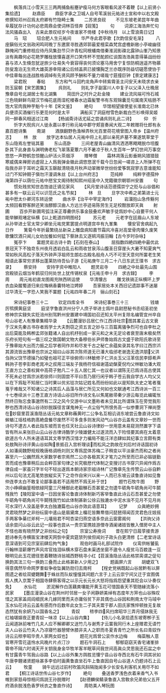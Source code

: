<!-- { "loadSidebar": true } -->
　　枫落呉江小雪天三三两两捕鱼船蹇驴瘦马何方客眼看风波不着鞭【以上前贤小集拾遗】
　　赵鼎臣
　　鼎臣字承之卫城人自号苇溪翁元祐进士宣和中以右文殿修撰知邓州召爲太府卿有竹隐畸士集
　　二苏贤良砚
　　不见东坡老弟昆年年曲阜履犹存计功何必悲周鼎会使词林百怪奔【砚笺】
　　句
　　词源江海浩奔忙句法风骚森出入　古来此景叹经岁今夜谁家不倚楼【中秋待月　以上雪浪斋日记】
　　马　玿
　　玿合肥人生元祐间
　　华严寺此君亭歌【次韵信安毛渐】
　　八座鎭俗光文翁政闲鸣珂晚丁东邀賔寻胜遇郊郭最爱檀栾森梵宫虚檐新敞小亭峻幽径静掩闲门重修枝应待丹凤集劲节只许青松同根蟠南借秦淮润影疎北露钟山峯乃知景淡有眞趣何必花艳罗雕栊放懐喜遂开口笑传杯不觉酡颜红谈围浩浩眞意得棊战纷纷喜与浓人生倏忽犹逆旅少壮易失今衰容得丧何须论塞马用舍宁复惊防桐逍遥齐物慕防叟澹泊无生师大雄英游幸陪诸公后倾盖夙已披懐胸芝兰亦既序防益切磋愿使协于中佳章每出连战胜格调绰有先贤风顾予酬和不量力嗟哉寸莛撞巨钟【景定建康志】
　　梁君贶
　　春帖
　　东方和气斗回杓龙角声中转紫霄圣主问安天未晓求衣亲防玉宸朝【宋艺圃集】
　　呉则礼
　　则礼字子副富川人中复子以父泽入仕晚居豫章自号北湖居士有北湖集
　　简田升之时升之赴金陵
　　建业流风端可怜石城江色晓鲜鲜鸟窥汉节梅花底雨湿柁楼春水边霜髪讐书有东观锦囊觅句属南天枯肠不饱大官肉我种芋魁今十年【宋文鉴】
　　絶句
　　华馆相望接使星长淮南北已休兵便须买酒催行乐更觅何时是太平
　　满船买了洞庭柑雪色新裁白苎衫唤得吴姬同一醉春风相送过江南
　　【杨诚斋诗话尤延之尝诵呉则礼此二诗】
　　仰　忻
　　忻字大贶呉兴人徙永嘉以孝行称元祐中郡守郏亶奏闻大观二年敕赠将仕郎有永嘉百题诗集
　　南湖
　　酒旗翻野色渔棹弄秋光百里荷花境曾图入帝乡【温州府志】
　　林　放
　　放字达本仙居人元祐中将上礼部以亲死庐墓不果遂筑草堂于东山隐焉左誉铭其墓
　　东山高卧
　　三间老屋青山幽清风洒洒寒飕飕脱巾坦腹卧其下此身直与渊明俦老松飞翠落夏簟六月不暑凉于秋人生百年一梦幻世间万事空悠悠一声野鹤忽惊醒山炉活火茶烟浮
　　赠琴僧
　　霜林凋落云影垂朔风猎猎鼓寒威偶来禅房访虚寂上人爲我弹金徽此调悠悠泯千载今日忽闻一嗟咨上人所弹不在指我亦非于耳听之霜天玉磬敲清晓夜月秋声动翠微举世纷纷爱筝筑寂寥古意谁能知过门不知钟期子愼勿汗漫调朱丝【以上台州府志】
　　范纯粹
　　纯粹字德孺仲淹第四子以荫仕元祐中厯宝文阁待制知熙州绍圣中入党籍徽宗朝鄂州安置
　　句
　　惯处贱贫知世态饱谙迁谪见家风
　　【风月堂诗话范德孺崇宁之贬与山谷倡和甚多有一联云云可以识范氏之名节矣】
　　林　旦
　　旦字次中希之弟第进士元祐中厯太仆卿河东转运使
　　曲水亭【治平中宰定海作】
　　岩澑抱山急传觞何太频回看野客醉还笑浊醪醇汉曲人方远兰亭迹易陈劳生无足校酣放即天眞
　　射圃
　　百歩开新圃弯弧注采正尊罍供乐事金鼓叠欢声敏手徒爲妙中心自要平何人能举觯观堵定纵横【以上乾道四明图经】
　　苏元老
　　元老字在廷眉山人东坡从孙举进士官太常少卿坐元祐党累罢提点明道宫卒有九峯集
　　懐安官舍病起九日作
　　篱菊今年折最繁绕丛新朶上雕盘病知嘉节霜风冷喜对高堂骨肉懽久废笑歌慵饮酒只闻儿女劝加餐如何猛下藜牀去又逐鹓鸿振羽翰【古今岁时杂咏】
　　冤亭卞
　　畱题灵岩古诗十韵【石刻在泰山】
　　屈指数四絶四絶中最优此景冠天下不独竒东州夜月透岩白乱云和雨收甘泉泻山腹圣日穿崖头大暑不知夏爽气常如秋风高松子落天外钟声浮祖师生朗右古殿名般舟人巧不可至天意何所畱老生笑相语此事常穷求移出蓬莱防待吾仙子游【元祐庚午三月二十八日东武王璞书　求古录】
　　蔡安持
　　安持字资中睢阳人
　　题灵岩寺
　　四絶之中处最先山围宫殿锁云烟当年鹤驭归何处世上犹传锡杖泉【元祐壬申十月　求古録】
　　李　周
　　周元祐初直龙图阁充陜西转运使
　　华清懐古
　　雕戈铁骑正纵横环上罗衣血染腥蜀道归来应悔祸香囊特地泣娉婷
　　吾家居处本关西旧记遗踪事不迷屡过华清无一字恐人笑我不畱题【元祐四年春二月　骊山刻石】





　　宋诗纪事巻三十二
　　钦定四库全书
　　宋诗纪事巻三十三　　　　　钱塘厉鹗撰黄庭坚
　　庭坚字鲁直洪州分宁人庶子举进士爲叶县尉厯秘书丞绍圣初坐修神宗实録失实贬涪州别驾黔州安置建中靖国初召还知太平州复除名编管宜州卒自号山谷老人有豫章集精华录
　　【云麓漫钞吕居仁作江西诗社宗图其畧云古文衰于汉末先秦古书存者爲学士大夫剽窃之资五言之妙与三百篇离骚争烈可也自李杜之出后莫能及韩栁孟郊张籍诸人自出机杼别成一家元和之末无足论者衰至唐末极矣然乐府长短句有一倡三叹之致国朝文物大备穆伯长尹师鲁始爲古文盛于欧阳氏歌诗至于豫章始大出而力振之后学者同作并和尽发千古之秘亡余蕴矣录其名字曰江西宗沠其源流皆出豫章也宗派之祖曰山谷其次陈师道无已潘大临邠老谢逸无逸洪朋父洪刍驹父饶节德操乃如璧也祖可正平徐俯师川林敏修子仁洪炎玉父汪革信民李錞希声韩驹子苍李彭商老晁冲之叔用江端友子我杨符信祖谢薖幼槃夏倪均父林敏功潘大观王直方立之善权巽中高荷子勉凡二十五人居仁其一也议者以谓陈无已爲诗高古使其不死未必甘爲宗派若徐师川则固尝不平曰吾乃居行闲乎韩子苍云我自学古人均父又以在下爲耻不知居仁当时果以优劣铨次姑记姓名而纷纷如此以是知执太史之笔者戛戛乎难哉又不知诸公之诗其后人品藻与居仁所见又何如也文献通考江西诗派一百三十七巻续派十三巻王直方诗话山谷旧所作诗文名以焦尾敝帚秦少游云每览此编辄怅然终日殆忘食事邈然有二汉之风今交游中以文墨称者未见其比所谓珠玉在旁觉我形秽也西清诗话山谷诗妙脱蹊径言谋鬼神无一点尘俗气所恨务高一似参曹洞下禅尚堕在妙窟里苕溪渔隠丛话元祐文章称蘓黄时二公争名互相讥诮东坡尝云鲁直诗文如蛑蝤江瑶桂格韵髙絶盘餐尽废然不可多食多则发风动气山谷亦云盖有文章妙一世而诗句不逮古人者此指东坡而言也任天社云山谷诗律妙一世用意未易窥测然置字下语皆有所从来张巨山云山谷古律诗酷学少陵雄健太过遂流而入于险怪要其病在太着意欲道古今人所未道语耳其文専学西汉惜才力褊局不能汪洋恣肆如其纪事立言颇有类处敖陶孙诗评黄山谷如陶景抵召入宫析理谈而松风之韵故在刘后村诗话国初诗人如潘阆魏野规规晚唐格调杨刘则又専爲昆体苏梅二子稍变以平淡豪杰而和之者尚寡至六一公巍然爲大家数学者宗焉然二公亦各极其天才笔力之所至而已非必锻链勤苦而成也豫章稍后出会粹百家句律之长究极厯代体制之变搜讨古书穿穴异闻作爲古律自成一家虽只字半句不轻出遂爲本朝诗家宗祖诗林广记豫章先生传赞云山谷自黔州以后句法尤高笔势放縦实天下之竒作自宋兴以来一人而已东坡云读鲁直诗如见鲁仲连李太白不敢复论鄙事虽若不适用然不爲无补于世】
　　题竹石牧牛图
　　野次小峥嵘幽篁相依緑阿童三尺棰御此老觳觫石吾甚爱之勿遣牛砺角牛砺角尚可牛鬬残我竹【陵阳室中语一日因坐客论鲁直诗体制新巧客举鲁直此诗云石吾甚爱之勿使牛砺角牛砺角尚可牛鬬残我竹如此体制甚新公徐云独漉水中泥水浊不见月不见月尚可水深行人没盖是李太白独漉篇也山谷亦效此语意耳】
　　记梦
　　众眞絶妙拥灵君晓然梦之非纷纭窗中逺山是眉黛席上橊花皆舞帬借问琵琶得闻否灵君色庄妓摇手两客争棊烂斧柯一儿壊局君不呵杏梁归燕空语多奈此云窗雾阁何
　　【洪驹父诗话余尝问山谷云此记一段事也尝从一贵宗室携妓游僧寺酒阑诸妓皆散入僧房中主人不怪也故有晓然梦之非纷纭之句】
　　宗室公寿挽词
　　昔在熙宁日葮莩接贵游题诗奉先寺横笛宝津楼天网恢中夏宾筵禁列侯但闻刘子政头白更清修【二老堂诗话意深语到可见宗室前肆后拘气象】
　　观伯时画马礼部试院作
　　仪鸾供帐饕虱行翰林湿薪爆竹声风帘官烛泪纵横木穿石盘未渠透坐窗不遨令人瘦贫马百菣逢一豆眼明见此玉花骢径思着鞭随诗翁城西野桃寻小红【苕溪渔隐丛话此格禁脔谓之促句换韵其法三句一换韵三叠而止此格甚新人少用之】
　　题画屏六言
　　胡蜨双飞得意偶然毕命网罗羣蚁争收坠翼防勋归去南柯
　　【桯史党祸既起山谷居黔有以屏图遗之者绘双蜨翾舞于蛛丝而队蚁憧憧其间题六言于上云云崇宁间又迁于宜图偶爲人携入京鬻于相国寺肆蔡客得之以示元长元长大怒将指爲怨望重其贬会以讣奏仅免】
　　水仙花
　　淤泥解作白莲藕粪壤能开黄玉花可惜国香天不管随縁流落小民家
　　【墨庄漫录山谷在荆州时邻居一女子闲静妍美绰有态度年方笄也山谷殊叹惜之其家盖闾阎细民未几嫁同里而夫亦庸俗贫下非其偶也山谷因和荆南太守马琙中玉水仙花诗云云盖有感而作后数年此女生二子其夫鬻于郡人田氏家憔悴顿挫无复故态然犹有余妍乃以国香名之】
　　青奴
　　秾李四风扫席昭华三弄月侵牀我无红袖堪娱夜正要青奴一味凉【以上山谷内集】
　　【侍儿小名录拾遗东坡寄栁子玉云闻道牀前唯竹几夫人应不解卿卿又送竹几与谢秀才云畱我同行木上座赠君无语竹夫人山谷云竹夫人乃凉寝竹器憩臂休膝非夫人之职而冬夏青青竹之所长名曰青奴作诗云云秾李昭华贵人家两女奴也】
　　题花光爲曾公衮作水边梅
　　梅蘂触人意冐寒开雪花遥怜水风晚片片点汀沙
　　题石牛洞石上
　　郁郁窈窈天香宅诸峯排霄帝不隔六时谒天开关钥我身金华牧羊客羊眠草间我世间高眞众灵思我还石盆之中有甘露青牛驾我山谷路【以上山谷外集方舆胜览懐宁县山谷寺西北有石牛洞其状如牛唐李翺诸贤题咏甚多李伯时画黄鲁直坐石牛上鲁直因自号山谷道人仍题诗石上云云】
　　牧童
　　骑牛远远过前村吹笛风斜隔陇闻多少长安名利客机关用尽不如君
　　【桐江诗话世传山谷七岁作】
　　絶句
　　叠送香罗浅色衣着来香气入书帷到家慈母惊相问爲説王孙脱赠时
　　【赵德麟侯鲭录鲁直入宫敎余兄弟伯父五开府酒余脱浅色香罗袄衣之鲁直作诗】
　　周昉美人琴阮图
